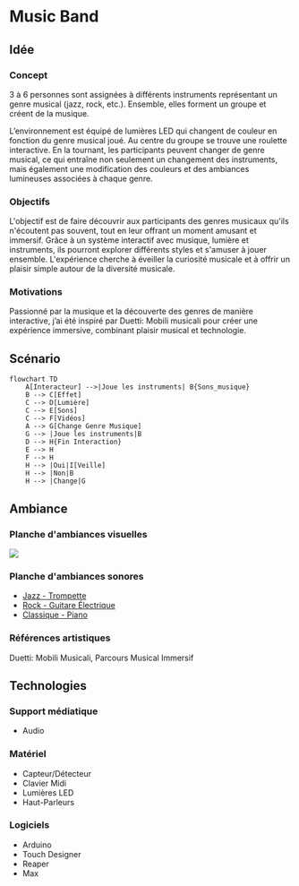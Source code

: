 # Music Band
## Idée
### Concept
3 à 6 personnes sont assignées à différents instruments représentant un genre musical (jazz, rock, etc.). Ensemble, elles forment un groupe et créent de la musique.

L’environnement est équipé de lumières LED qui changent de couleur en fonction du genre musical joué. Au centre du groupe se trouve une roulette interactive. En la tournant, les participants peuvent changer de genre musical, ce qui entraîne non seulement un changement des instruments, mais également une modification des couleurs et des ambiances lumineuses associées à chaque genre.

### Objectifs
L'objectif est de faire découvrir aux participants des genres musicaux qu'ils n'écoutent pas souvent, tout en leur offrant un moment amusant et immersif. Grâce à un système interactif avec musique, lumière et instruments, ils pourront explorer différents styles et s'amuser à jouer ensemble. L'expérience cherche à éveiller la curiosité musicale et à offrir un plaisir simple autour de la diversité musicale.

### Motivations
Passionné par la musique et la découverte des genres de manière interactive, j’ai été inspiré par Duetti: Mobili musicali pour créer une expérience immersive, combinant plaisir musical et technologie.

## Scénario
````mermaid
flowchart TD
    A[Interacteur] -->|Joue les instruments| B{Sons_musique}
    B --> C[Effet]
    C --> D[Lumière]
    C --> E[Sons]
    C --> F[Vidéos]
    A --> G[Change Genre Musique]
    G --> |Joue les instruments|B
    D --> H{Fin Interaction}
    E --> H
    F --> H
    H --> |Oui|I[Veille]
    H --> |Non|B
    H --> |Change|G
````

## Ambiance
### Planche d'ambiances visuelles
<img src="https://lh4.googleusercontent.com/nFn-T_Yr9ymG_vMq0TOesnAoKBoVv5d2FS_fjJEsLjKl8TUPM9EEY0JVFB3aG_NJcxDldrwbguIYA661Uq-8OFIuRjP9yejWl0Joi0G0AAfX0LH4__oFTjmcXWPK6pXTQJpJT9jQKaG4"></img>

### Planche d'ambiances sonores

- [Jazz - Trompette](https://www.youtube.com/watch?v=US2uDbkiMPQ)
- [Rock - Guitare Électrique](https://www.youtube.com/watch?v=LTeW10EefKI)
- [Classique - Piano](https://www.youtube.com/watch?v=xejeEtdfgZY)


### Références artistiques
Duetti: Mobili Musicali, Parcours Musical Immersif

## Technologies
### Support médiatique
- Audio

### Matériel
- Capteur/Détecteur
- Clavier Midi
- Lumières LED
- Haut-Parleurs

### Logiciels
- Arduino
- Touch Designer
- Reaper
- Max
